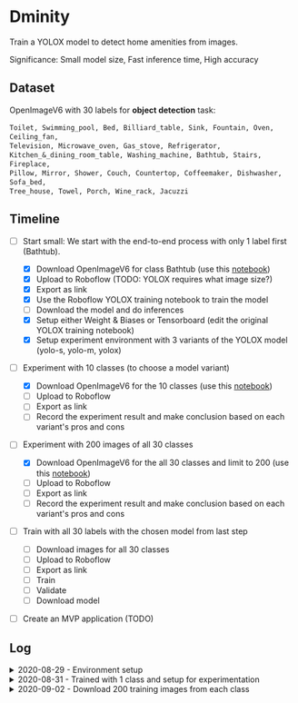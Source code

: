 # Dminity

Train a YOLOX model to detect home amenities from images.

Significance: Small model size, Fast inference time, High accuracy
## Dataset 

OpenImageV6 with 30 labels for **object detection** task:

```
Toilet, Swimming_pool, Bed, Billiard_table, Sink, Fountain, Oven, Ceiling_fan,
Television, Microwave_oven, Gas_stove, Refrigerator,
Kitchen_&_dining_room_table, Washing_machine, Bathtub, Stairs, Fireplace,
Pillow, Mirror, Shower, Couch, Countertop, Coffeemaker, Dishwasher, Sofa_bed,
Tree_house, Towel, Porch, Wine_rack, Jacuzzi 
```

## Timeline

- [ ] Start small: We start with the end-to-end process with only 1 label first
  (Bathtub).
  - [X] Download OpenImageV6 for class Bathtub (use this
    [notebook](https://colab.research.google.com/drive/14ISeuv3frabPFo2F-giIzZdPr2dukmLW#scrollTo=tzyrJovZPa3I))
  - [X] Upload to Roboflow (TODO: YOLOX requires what image size?)
  - [X] Export as link
  - [X] Use the Roboflow YOLOX training notebook to train the model
  - [ ] Download the model and do inferences
  - [X] Setup either Weight & Biases or Tensorboard (edit the original YOLOX
    training notebook)
  - [X] Setup experiment environment with 3 variants of the YOLOX model (yolo-s,
    yolo-m, yolox)

- [ ] Experiment with 10 classes (to choose a model variant)
  - [X] Download OpenImageV6 for the 10 classes (use this
    [notebook](https://colab.research.google.com/drive/14ISeuv3frabPFo2F-giIzZdPr2dukmLW#scrollTo=tzyrJovZPa3I))
  - [ ] Upload to Roboflow
  - [ ] Export as link
  - [ ] Record the experiment result and make conclusion based on each variant's
    pros and cons

- [ ] Experiment with 200 images of all 30 classes
  - [X] Download OpenImageV6 for the all 30 classes and limit to 200 (use this
    [notebook](https://colab.research.google.com/drive/14ISeuv3frabPFo2F-giIzZdPr2dukmLW#scrollTo=tzyrJovZPa3I))
  - [ ] Upload to Roboflow
  - [ ] Export as link
  - [ ] Record the experiment result and make conclusion based on each variant's
    pros and cons

- [ ] Train with all 30 labels with the chosen model from last step
  - [ ] Download images for all 30 classes
  - [ ] Upload to Roboflow
  - [ ] Export as link
  - [ ] Train
  - [ ] Validate
  - [ ] Download model

- [ ] Create an MVP application (TODO)


## Log

<details>

  <summary>2020-08-29 - Environment setup</summary>

  Created a
  [notebook](https://colab.research.google.com/drive/14ISeuv3frabPFo2F-giIzZdPr2dukmLW#scrollTo=tIE5_pB4IeG6)
  Download Custom OpenImage Dataset and Upload to Google Drive.

  Uploaded custom dataset with 1 class -- Bathtub -- to roboflow.

  The
  [notebook](https://colab.research.google.com/drive/1eZk39KM8PubtwisTqWk_L-RT6c_ARN_K#scrollTo=s5h536amH32Z)
  for training YOLOX with roboflow requires Pascal VOC export format.

  [Here](https://github.com/Megvii-BaseDetection/YOLOX/blob/main/docs/manipulate_training_image_size.md)
  it says that YOLOX needs 640x640 input size. Yolo-tiny and Yolo-nano needs
  416x416.

  Tomorrow: 
  - [X] Download the 10 classes dataset and upload to drive
  - [X] Resize the Bathtub dataset to what YOLOX requires and continue with training
  - [X] setting up for experimentation.

</details>


<details>

  <summary>2020-08-31 - Trained with 1 class and setup for experimentation</summary>

  Trained using the notebook with the bathtub dataset. Confirmed that 640x640 is
  the correct input size for the model.

  The eval cell does'nt work, with an error of division with zero (the zero is the
  number of eval images, the `n_samples`). However, the folder containing eval
  list of images in `/content/YOLOX/datasets/VOC2012/ImageSets/Main/val.txt` does
  have a lot of items. TODO: look into the evaluator dataset loader script.

  Things to note: the train & test were successful although they're using the same
  dataloader.

  ```
  File "/content/YOLOX/yolox/evaluators/voc_evaluator.py", line 167, in evaluate_prediction
      a_infer_time = 1000 * inference_time / (n_samples * self.dataloader.batch_size)
                            │                 │           │    │          └ 64
                            │                 │           │    └ <torch.utils.data.dataloader.DataLoader object at 0x7fc4a27cdad0>
                            │                 │           └ <yolox.evaluators.voc_evaluator.VOCEvaluator object at 0x7fc4a27cd8d0>
                            │                 └ 0.0
                            └ 0.0

  ZeroDivisionError: float division by zero
  ```

  The first inference result (yolox-s):

  ![](./imgs/first_inference_eval.png)

#### Experimentation

  For the experimentation, I saw somewhere in the trainer that it writes to a
  tensorboard's `SummaryWriter`. If I can load it into tensorboard locally, I can
  see the result after training finished for the day & make conclusions.

  Path of the trainer: `/content/YOLOX/yolox/core/trainer.py`

  On line 178:

  ```Python
    # Tensorboard logger
    if self.rank == 0:
        self.tblogger = SummaryWriter(self.file_name)
  ```

  The Tensorboard events are stored in the experiment folder.

  Path: `/content/YOLOX_Outputs/<experiment_name>`

  Just zip the whole directory, mount gdrive and copy. Then, download to local and
  launch tensorboard locally to see the experiment.

  The trainer only writes the average precision though, idk if there are other
  useful information to get.

  TODO: check other information one can get from `tensorboard.SummaryWriter`

  ![](./imgs/tensorboard_bathtub_yolox-s.png)

  To experiment with other yolox variants, 

  1. Download pretrained weights from [the checkpoint storage](https://github.com/Megvii-BaseDetection/storage/releases) 
  2. Copy dataloaders from the yolo_s example into `exps/default/<model_variant>`
     to make the train script load Pascal VOC format datasets
  3. Train
  4. Zip and download outputs
  5. Watch output in tensorboard locally

  **Tensorboard with the training outputs of yolox-s and yolox-m for bathtub:**

  ![](./imgs/tensorboard_bathtub_yolox-s-and-m.png)

</details>


<details>

  <summary>2020-09-02 - Download 200 training images from each class</summary>

  08:30 -- Tried uploading the first 10 classes to roboflow with no limit (16275 train,
  1124 test, 280 validation). Browser kept going out of memory.

  However, roboflow has "add more image to a dataset" feature, so maybe we can
  upload 5 classes at a time for 30/5 = 6 times. Could take a day or two of
  downloading and uploading.

  That's a problem for when we want to do the end-to-end process with all the
  data. But today, we are going to do 10 classes at a time with a limit of 200
  data per class to start with experimentation.

  10:02 -- Uploading `OID_lim200_1-10` to roboflow (classes 1 through 10,
  limited to 200 images for each class.) and downloading `OID_lim200_11-20` from
  OpenImage.

  10:31 -- `OID_lim200_01-10` had some problem (didnt map the class code to
  class name). Need to redownload. `OID_lim200_11-20` works fine with a total of
  2479 images.

  12:41 -- Downloaded `OID_lim200_01-10`, `OID_lim200_11-20` &
  `OID_lim200_21-30` and created a new project on roboflow just for
  experimenting

  Here are all the number of images in each 10-class-bucket limit to 200 images
  each class that we need to upload:

  ```shell
  ╰─ ls OID_lim200_01-10/Dataset/*/*/*.jpg | wc -l
  2825

  ╰─ ls OID_lim200_11-20/Dataset/*/*/*.jpg | wc -l
  2479

  ╰─ ls OID_lim200_21-30/Dataset/*/*/*.jpg | wc -l
  1719
  ```

  And the size of each bucket:

  ```shell
  ╰─ du -hs OID_lim200_*
  1019M   OID_lim200_01-10
  886M    OID_lim200_11-20
  718M    OID_lim200_21-30
  ```

  14:17 -- Done for the day.

</details>
